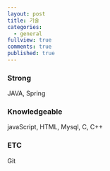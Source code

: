 ```yaml
---
layout: post
title: 기술
categories:
  - general
fullview: true
comments: true
published: true
---
```


### Strong    
JAVA, Spring

### Knowledgeable    
javaScript, HTML, Mysql, C, C++

### ETC
Git
